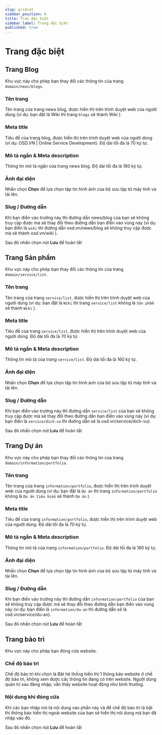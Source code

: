 ```yaml
---
slug: gridcat
sidebar_position: 6
title: Tran đặc biệt
sidebar_label: Trang đặc biệt
published: true
---
```


# Trang đặc biệt

## Trang Blog

Khu vực này cho phép bạn thay đổi các thông tin của trang `domain/news/blogs`.

### Tên trang

Tên trang của trang news blog, được hiển thị trên trình duyệt web của người dùng (ví dụ: bạn đặt là Wiki thì trang `blogs` sẽ thành Wiki ).

### Meta title 

Tiêu đề của trang blog, được hiển thị trên trình duyệt web của người dùng (ví dụ: OSD.VN | Online Service Development). Độ dài tối đa là 70 ký tự.

### Mô tả ngắn & Meta description

Thông tin mô tả ngắn của trang news blog. Độ dài tối đa là 160 ký tự.

### Ảnh đại diện

Nhấn chọn **Chọn** để lựa chọn tập tin hình ảnh của bộ sưu tập từ máy tính và tải lên.

### Slug / Đường dẫn

Khi bạn điền vào trường này thì đường dẫn news/blog của bạn sẽ không truy cập được mà sẽ thay đổi theo đường dẫn bạn điền vào vùng này (ví dụ: bạn điền là `wiki` thì đường dẫn osd.vn/news/blog sẽ không truy cập được mà sẽ thành osd.vn/wiki ).

Sau đó nhấn chọn nút **Lưu** để hoàn tất

## Trang Sản phẩm

Khu vực này cho phép bạn thay đổi các thông tin của trang `domain/service/list`.

### Tên trang

Tên trang của trang `service/list`, được hiển thị trên trình duyệt web của người dùng (ví dụ: bạn đặt là `Wiki` thì trang `service/list` không là `Sản phẩm` sẽ thành `Wiki` ).

### Meta title 

Tiêu đề của trang `service/list`, được hiển thị trên trình duyệt web của người dùng. Độ dài tối đa là 70 ký tự.

### Mô tả ngắn & Meta description

Thông tin mô tả của trang `service/list`. Độ dài tối đa là 160 ký tự.

### Ảnh đại diện

Nhấn chọn **Chọn** để lựa chọn tập tin hình ảnh của bộ sưu tập từ máy tính và tải lên.

### Slug / Đường dẫn

Khi bạn điền vào trường này thì đường dẫn `service/list` của bạn sẽ không truy cập được mà sẽ thay đổi theo đường dẫn bạn điền vào vùng này (ví dụ: bạn điền là `service/dich-vu` thì đường dẫn sẽ là osd.vn/service/dich-vu).

Sau đó nhấn chọn nút **Lưu** để hoàn tất

## Trang Dự án

Khu vực này cho phép bạn thay đổi các thông tin của trang `domain/information/portfolio`.

### Tên trang

Tên trang của trang `information/portfolio`, được hiển thị trên trình duyệt web của người dùng (ví dụ: bạn đặt là `Dự án` thì trang `information/portfolio` không là `Dự án tiêu biểu` sẽ thành `Dự án` ).

### Meta title 

Tiêu đề của trang `information/portfolio`, được hiển thị trên trình duyệt web của người dùng. Độ dài tối đa là 70 ký tự.

### Mô tả ngắn & Meta description

Thông tin mô tả của trang `information/portfolio`. Độ dài tối đa là 160 ký tự.

### Ảnh đại diện

Nhấn chọn **Chọn** để lựa chọn tập tin hình ảnh của bộ sưu tập từ máy tính và tải lên.

### Slug / Đường dẫn

Khi bạn điền vào trường này thì đường dẫn `information/portfolio` của bạn sẽ không truy cập được mà sẽ thay đổi theo đường dẫn bạn điền vào vùng này (ví dụ: bạn điền là `information/du-an` thì đường dẫn sẽ là osd.vn/service/du-an).

Sau đó nhấn chọn nút **Lưu** để hoàn tất

## Trang bảo trì

Khu vực này cho phép bạn đóng cửa website.

### Chế độ bảo trì

Chế độ bảo trì khi chọn là Bật hệ thống hiển thị 1 thông báo website ở chế độ bảo trì, không xem được các thông tin đang có trên website. Người dùng quản trị sau đăng nhập, vẫn thấy website hoạt động như bình thường.

### Nội dung khi đóng cửa

Khi các bạn nhập mô tả nội dung vào phần này và để chế độ bảo trì là bật thì thông báo hiển thị ngoài website của bạn sẽ hiển thị nôi dung mà bạn đã nhập vào đó.

Sau đó nhấn chọn nút **Lưu** để hoàn tất
